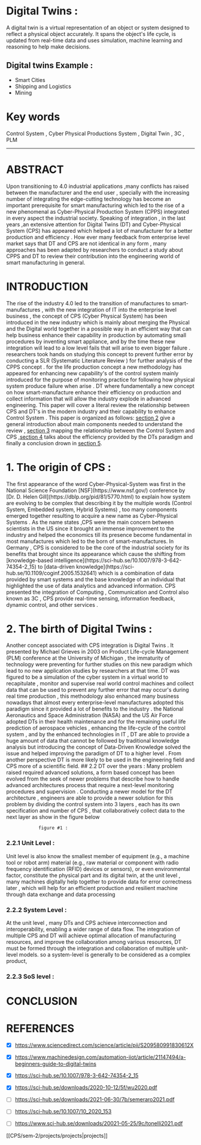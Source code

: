 # Digital Twins : 
A digital twin is a virtual representation of an object or system designed to reflect a physical object accurately. It spans the object's life cycle, is updated from real-time data and uses simulation, machine learning and reasoning to help make decisions.
## Digital twins Example :
-   Smart Cities
-   Shipping and Logistics
-   Mining
# Key words 
Control System , Cyber Physical Productions System , Digital Twin , 3C , PLM

--- 
# ABSTRACT
Upon transitioning to 4.0 industrial applications ,many conflicts has raised  between the manufacturer and the end user , specially with the increasing number of integrating the edge-cutting technology has become an important prerequisite for smart manufacturing which led to the rise of a new phenomenal as Cyber-Physical Production System (CPPS) integrated in every aspect the industrial society. Speaking of integration , in the last years ,an extensive attention for Digital Twins (DT) and Cyber-Physical System (CPS) has appeared which helped a lot of manufacturer for a better production and efficiency . How ever many feedback from enterprise level market says that DT and CPS are not identical in any form , many approaches has been adapted by researchers to conduct a study about CPPS and DT to review their contribution into the engineering world of smart manufacturing in general.  

# INTRODUCTION 
The rise of the industry 4.0 led to the transition of manufactures to smart-manufactures , with the new integration of IT into the enterprise level business , the concept of CPS (Cyber Physical System) has been introduced in the new industry which is mainly about merging the Physical and the Digital world together in a possible way in an efficient way that can help business enhance their capability in production by automating small procedures by inventing smart appliance, and by the time these new integration will lead to a low level fails that will arise to even bigger failure . researchers took hands on studying this concept to prevent further error by conducting a SLR (Systematic Literature Review ) for further analysis of the CPPS concept . for the life production concept a new methodology has appeared for enhancing new capability's of the control system mainly introduced for the purpose of monitoring practice for following how physical system produce failure when arise . DT where fundamentally a new concept on how smart-manufacture enhance their efficiency on production and collect information that will allow the industry explode in advanced engineering. 
This paper will cover a literal review the relationship between CPS and DT's in the modern industry and their capability to enhance Control System . This paper is organized as follows: [section 2](#origin-of-cps) give a general introduction about main components needed to understand the review , [section 3]() mapping the relationship between the Control System and CPS ,[section 4]() talks about the efficiency provided by the DTs paradigm and finally a conclusion drown in [section 5](#conclusion).

<h1 id="origin-of-cps">1. The origin of CPS :</h1>
The first appearance of the word Cyber-Physical-System was first in the National Science Foundation [NSF](https://www.nsf.gov/) conference by [Dr. D. Helen Gill](https://dblp.org/pid/81/5770.html) to explain how system are evolving to be complex that describing it by the multiple words (Control System, Embedded system, Hybrid Systems) , too many components emerged together resulting to acquire a new name as Cyber-Physical Systems . As the name states ,CPS were the main concern between scientists in the US since it brought an immense improvement to the industry and helped the economics till its presence become fundamental in most manufactures which led to the born of smart-manufactures. In Germany , CPS is considered to be the core of the industrial society for its benefits that brought since its appearance which cause the shifting from [knowledge-based intelligence](https://sci-hub.se/10.1007/978-3-642-74354-2_15) to [data-driven knowledge](https://sci-hub.se/10.1109/coginf.2005.1532641) which is a combination of data provided by smart systems and the base knowledge of an individual that highlighted the use of data analytics and advanced information. CPS presented the integration of Computing , Communication and Control also known as 3C ,  CPS provide real-time sensing, information feedback, dynamic control, and other services . 

<h1 id="origin-of-cps">2. The birth of Digital Twins :</h1>
Another concept associated with CPS integration is Digital Twins . It presented by Michael Grieves in 2003  on Product Life-cycle Management (PLM) conference at the University of Michigan , the immaturity of technology were preventing for further studies on this new paradigm which lead to no new application studies by researchers at that time. DT was figured to be a simulation of the cyber system in a virtual world to recapitulate , monitor and supervise real world control machines and collect data that can be used to prevent any further error that may occur's during real time  production , this methodology also enhanced many business nowadays that almost every enterprise-level manufactures adopted this paradigm since it provided a lot of benefits to the industry . the National Aeronautics and Space Administration (NASA) and the US Air Force adopted DTs in their health maintenance and for the remaining useful life prediction of aerospace vehicles , enhancing the life-cycle of the control system , and by the enhanced technologies in IT , DT are able to provide a huge amount of data that cannot be followed by traditional knowledge analysis but introducing the concept of Data-Driven Knowledge solved the issue and helped improving the paradigm of DT to a higher level . From another perspective DT is more likely to be used in the engineering field and CPS more of a scientific field. 
## 2.2 DT over the years : 
Many problem raised required advanced solutions, a form based concept has been evolved from the seek of newer problems that describe how to handle advanced architectures process that require a next-level monitoring procedures and supervision . Conducting a newer model for the DT architecture , engineers are able to provide a newer solution for this problem by dividing the control system into 3 layers , each has its own specification and number of CPS , that collaboratively collect data to the next layer as show in the figure below





				figure #1 : 









### 2.2.1 Unit Level :
Unit level is also know the smallest member of equipment (e.g., a machine tool or robot arm) material (e.g., raw material or component with radio frequency identification (RFID) devices or sensors), or even environmental factor, constitute the physical part and its digital twin, at the unit level , many machines digitally help together to provide data for error correctness later , which will help for an efficient production and resilient machine through data exchange and data processing
### 2.2.2 System Level : 
At the unit level , many DTs and CPS achieve interconnection and interoperability, enabling a wider range of data flow. The integration of multiple CPS and DT will achieve optimal allocation of manufacturing resources, and improve the collaboration among various resources, DT must be formed through the integration and collaboration of multiple unit-level models. so a system-level is generally to be considered as a complex product, 
### 2.2.3 SoS level : 

# CONCLUSION 
# REFERENCES 
- [x] https://www.sciencedirect.com/science/article/pii/S209580991830612X
- [x] https://www.machinedesign.com/automation-iiot/article/21147494/a-beginners-guide-to-digital-twins
- [x] https://sci-hub.se/10.1007/978-3-642-74354-2_15
- [x] https://sci-hub.se/downloads/2020-10-12/5f/wu2020.pdf
- [ ] https://sci-hub.se/downloads/2021-06-30/7b/semeraro2021.pdf
- [ ] https://sci-hub.se/10.1007/10_2020_153
- [ ] https://www.sci-hub.se/downloads/20021-05-25/9c/tonelli2021.pdf


 [[CPS/sem-2/projects/projects|projects]]
